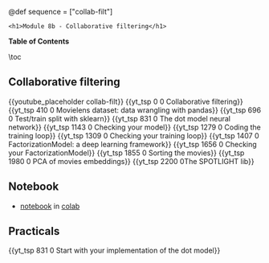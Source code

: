 @def sequence = ["collab-filt"]

~~~
<h1>Module 8b - Collaborative filtering</h1>
~~~

**Table of Contents**

\toc


## Collaborative filtering

{{youtube_placeholder collab-filt}}
{{yt_tsp 0 0 Collaborative filtering}}
{{yt_tsp 410 0 Movielens dataset: data wrangling with pandas}}
{{yt_tsp 696 0 Test/train split with sklearn}}
{{yt_tsp 831 0 The dot model neural network}}
{{yt_tsp 1143 0 Checking your model}}
{{yt_tsp 1279 0 Coding the training loop}}
{{yt_tsp 1309 0 Checking your training loop}}
{{yt_tsp 1407 0 FactorizationModel: a deep learning framework}}
{{yt_tsp 1656 0 Checking your FactorizationModel}}
{{yt_tsp 1855 0 Sorting the movies}}
{{yt_tsp 1980 0 PCA of movies embeddings}}
{{yt_tsp 2200 0The SPOTLIGHT lib}}

## Notebook

- [notebook](https://github.com/dataflowr/notebooks/blob/master/Module8/08_collaborative_filtering_empty.ipynb) in [colab](https://colab.research.google.com/github/dataflowr/notebooks/blob/master/Module8/08_collaborative_filtering_empty.ipynb) 

## Practicals

{{yt_tsp 831 0 Start with your implementation of the dot model}}

